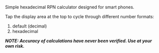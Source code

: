 Simple hexadecimal RPN calculator designed for smart phones.

Tap the display area at the top to cycle through different number formats:

1. default (decimal)
1. hexadecimal

***NOTE: Accuracy of calculations have never been verified. Use at your own risk.***
